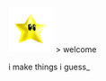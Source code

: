 <img src="https://raw.githubusercontent.com/iveurne/me/main/asset/icegif-1026.gif" width="80" height="80">
> welcome
      
   i make things i guess<blink>_</blink>
